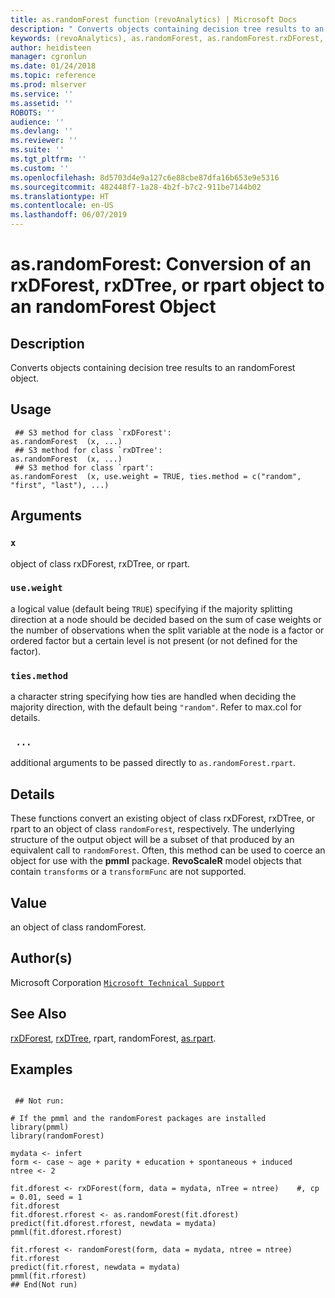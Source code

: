 ```yaml
---
title: as.randomForest function (revoAnalytics) | Microsoft Docs
description: " Converts objects containing decision tree results to an randomForest object. "
keywords: (revoAnalytics), as.randomForest, as.randomForest.rxDForest, as.randomForest.rxDTree, as.randomForest.rpart, category, models
author: heidisteen
manager: cgronlun
ms.date: 01/24/2018
ms.topic: reference
ms.prod: mlserver
ms.service: ''
ms.assetid: ''
ROBOTS: ''
audience: ''
ms.devlang: ''
ms.reviewer: ''
ms.suite: ''
ms.tgt_pltfrm: ''
ms.custom: ''
ms.openlocfilehash: 8d5703d4e9a127c6e88cbe87dfa16b653e9e5316
ms.sourcegitcommit: 482448f7-1a28-4b2f-b7c2-911be7144b02
ms.translationtype: HT
ms.contentlocale: en-US
ms.lasthandoff: 06/07/2019
---
```

 # <a name="asrandomforest-conversion-of-an-rxdforest-rxdtree-or-rpart-object-to-an-randomforest-object"></a>as.randomForest: Conversion of an rxDForest, rxDTree, or rpart object to an randomForest Object 
 ## <a name="description"></a>Description

Converts objects containing decision tree results to an randomForest object.


 ## <a name="usage"></a>Usage

```   
 ## S3 method for class `rxDForest':
as.randomForest  (x, ...)
 ## S3 method for class `rxDTree':
as.randomForest  (x, ...)
 ## S3 method for class `rpart':
as.randomForest  (x, use.weight = TRUE, ties.method = c("random", "first", "last"), ...)

```

 ## <a name="arguments"></a>Arguments



 ### `x`
  object of class rxDForest, rxDTree, or rpart. 


 ### `use.weight`
  a logical value (default being `TRUE`) specifying if the majority splitting direction  at a node should be decided based on the sum of case weights or the number of observations when the split variable at the node is a factor or ordered factor  but a certain level is not present (or not defined for the factor). 


 ### `ties.method`
  a character string specifying how ties are handled when deciding the majority direction,  with the default being `"random"`. Refer to max.col for details. 


 ### ` ...`
 additional arguments to be passed directly to `as.randomForest.rpart`. 




 ## <a name="details"></a>Details

These functions convert an existing object of class rxDForest, rxDTree, or rpart to an object of class `randomForest`, respectively.
The underlying structure of the output object will be a subset of that produced by an equivalent call to `randomForest`. Often, this method can be used to coerce an object for use with the **pmml** package.
**RevoScaleR** model objects that contain `transforms` or a `transformFunc` are not supported.



 ## <a name="value"></a>Value

an object of class randomForest.


 ## <a name="authors"></a>Author(s)
 Microsoft Corporation [`Microsoft Technical Support`](https://go.microsoft.com/fwlink/?LinkID=698556&clcid=0x409)


 ## <a name="see-also"></a>See Also

[rxDForest](rxDForest.md), [rxDTree](rxDTree.md), rpart, randomForest, [as.rpart](as.rpart.md).


 ## <a name="examples"></a>Examples

 ```

  ## Not run:

# If the pmml and the randomForest packages are installed 
library(pmml)
library(randomForest)

mydata <- infert
form <- case ~ age + parity + education + spontaneous + induced
ntree <- 2

fit.dforest <- rxDForest(form, data = mydata, nTree = ntree)    #, cp = 0.01, seed = 1
fit.dforest
fit.dforest.rforest <- as.randomForest(fit.dforest)
predict(fit.dforest.rforest, newdata = mydata)
pmml(fit.dforest.rforest)

fit.rforest <- randomForest(form, data = mydata, ntree = ntree)
fit.rforest
predict(fit.rforest, newdata = mydata)
pmml(fit.rforest)
 ## End(Not run) 
```




